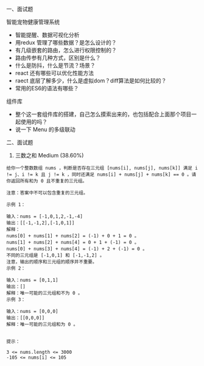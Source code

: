 一、面试题

智能宠物健康管理系统

- 智能提醒、数据可视化分析
- 用redux 管理了哪些数据？是怎么设计的？
- 有几级嵌套的路由，怎么进行权限控制的？
- 路由传参有几种方式，区别是什么？
- 什么是防抖，什么是节流？场景？
- react 还有哪些可以优化性能方法
- raect 底层了解多少，什么是虚拟dom？diff算法是如何比较的？
- 常用的ES6的语法有哪些？

组件库

- 整个这一套组件库的搭建，自己怎么摸索出来的，也包括配合上面那个项目一起使用的吗？
- 说一下 Menu 的多级联动


二、面试题

1.  三数之和 Medium (38.60%)

```
给你一个整数数组 nums ，判断是否存在三元组 [nums[i], nums[j], nums[k]] 满足 i != j、i != k 且 j != k ，同时还满足 nums[i] + nums[j] + nums[k] == 0 。请你返回所有和为 0 且不重复的三元组。

注意：答案中不可以包含重复的三元组。

示例 1：

输入：nums = [-1,0,1,2,-1,-4]
输出：[[-1,-1,2],[-1,0,1]]
解释：
nums[0] + nums[1] + nums[2] = (-1) + 0 + 1 = 0 。
nums[1] + nums[2] + nums[4] = 0 + 1 + (-1) = 0 。
nums[0] + nums[3] + nums[4] = (-1) + 2 + (-1) = 0 。
不同的三元组是 [-1,0,1] 和 [-1,-1,2] 。
注意，输出的顺序和三元组的顺序并不重要。
示例 2：

输入：nums = [0,1,1]
输出：[]
解释：唯一可能的三元组和不为 0 。
示例 3：

输入：nums = [0,0,0]
输出：[[0,0,0]]
解释：唯一可能的三元组和为 0 。


提示：

3 <= nums.length <= 3000
-105 <= nums[i] <= 105
```
